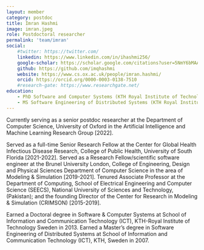 ```yaml
---
layout: member
category: postdoc
title: Imran Hashmi
image: imran.jpeg
role: Postdoctoral researcher
permalink: 'team/imran'
social:
    #twitter: https://twitter.com/
    linkedin: https://www.linkedin.com/in/ihashmi256/
    google-scholar: https://scholar.google.com/citations?user=5NmY6bMAAAAJ&hl=en&authuser=1
    github: https://github.com/imqhashmi
    website: https://www.cs.ox.ac.uk/people/imran.hashmi/
    orcid: https://orcid.org/0000-0003-0138-7510
    #research-gate: https://www.researchgate.net/
education:
    - PhD Software and Computer Systems (KTH Royal Institute of Technology)
    - MS Software Engineering of Distributed Systems (KTH Royal Institute of Technology)
---
```


Currently serving as a senior postdoc researcher at the Department of Computer Science, University of Oxford in the Artificial Intelligence and Machine Learning Research Group [2022].

Served as a full-time Senior Research Fellow at the Center for Global Health Infectious Disease Research, College of Public Health, University of South Florida [2021-2022]. Served as a Research Fellow/scientific software engineer at the Brunel University London, College of Engineering, Design and Physical Sciences Department of Computer Science in the area of Modeling & Simulation [2019-2021]. Tenured Associate Professor at the Department of Computing, School of Electrical Engineering and Computer Science (SEECS), National University of Sciences and Technology, (Pakistan); and the founding Director of the Center for Research in Modeling & Simulation (CRIMSON) [2015-2019].

Earned a Doctoral degree in Software & Computer Systems at School of Information and Communication Technology (ICT), KTH-Royal Institute of Technology Sweden in 2013. Earned a Master’s degree in Software Engineering of Distributed Systems at School of Information and Communication Technology (ICT), KTH, Sweden in 2007.
